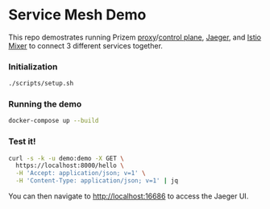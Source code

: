 # Service Mesh Demo

This repo demostrates running Prizem [proxy](https://github.com/prizem-io/proxy)/[control plane](https://github.com/prizem-io/control-plane), [Jaeger](https://www.jaegertracing.io), and [Istio Mixer](https://istio.io) to connect 3 different services together.

### Initialization

```bash
./scripts/setup.sh
```

### Running the demo

```bash
docker-compose up --build
```

### Test it!

```bash
curl -s -k -u demo:demo -X GET \
  https://localhost:8000/hello \
  -H 'Accept: application/json; v=1' \
  -H 'Content-Type: application/json; v=1' | jq
```

You can then navigate to [http://localhost:16686](http://localhost:16686 "Jaeger UI") to access the Jaeger UI.